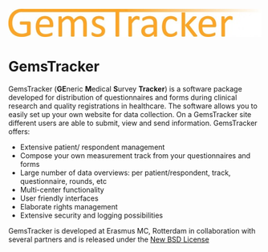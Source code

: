 ![Logo](https://github.com/GemsTracker/new-project/blob/master/htdocs/images/logo.jpg "GemsTracker")
# GemsTracker

GemsTracker (**GE**neric **M**edical **S**urvey **Tracker**) is a software package developed for distribution of questionnaires and forms during clinical research and quality registrations in healthcare. The software allows you to easily set up your own website for data collection. On a GemsTracker site different users are able to submit, view and send information. GemsTracker offers:

- Extensive patient/ respondent management
- Compose your own measurement track from your questionnaires and forms
- Large number of data overviews: per patient/respondent, track, questionnaire, rounds, etc
- Multi-center functionality
- User friendly interfaces
- Elaborate rights management
- Extensive security and logging possibilities

GemsTracker is developed at Erasmus MC, Rotterdam in collaboration with several partners and is released under the  [New BSD License](https://github.com/GemsTracker/gemstracker-library/blob/master/LICENSE.txt)

